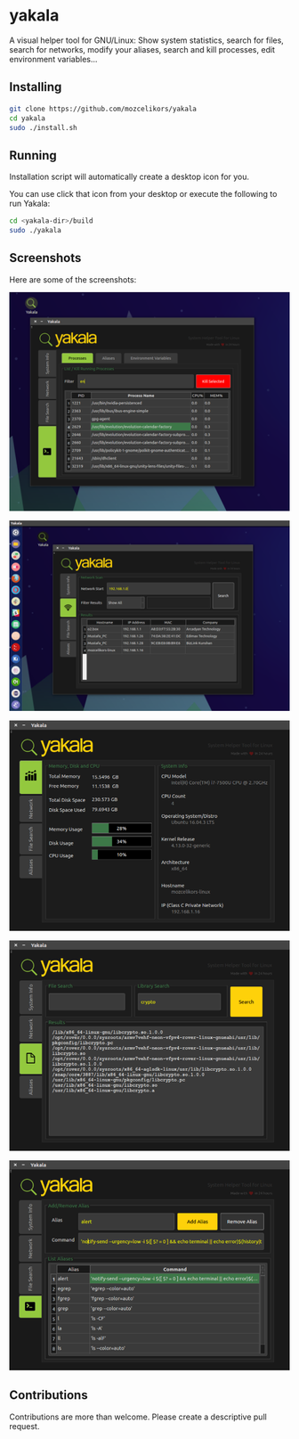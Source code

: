 # yakala
A visual helper tool for GNU/Linux: Show system statistics, search for files, search for networks, modify your aliases, search and kill processes, edit environment variables...

## Installing

```bash
git clone https://github.com/mozcelikors/yakala
cd yakala
sudo ./install.sh
```

## Running

Installation script will automatically create a desktop icon for you. 

You can use click that icon from your desktop or execute the following to run Yakala:

```bash
cd <yakala-dir>/build
sudo ./yakala
```

## Screenshots

Here are some of the screenshots:

![alt text](https://raw.githubusercontent.com/mozcelikors/yakala/master/docs/img/Selection_006.png)

![alt text](https://raw.githubusercontent.com/mozcelikors/yakala/master/docs/img/Selection_004.png)

![alt text](https://raw.githubusercontent.com/mozcelikors/yakala/master/docs/img/image916.png)

![alt text](https://raw.githubusercontent.com/mozcelikors/yakala/master/docs/img/image2022.png)

![alt text](https://raw.githubusercontent.com/mozcelikors/yakala/master/docs/img/image2575.png)


## Contributions

Contributions are more than welcome. Please create a descriptive pull request.
